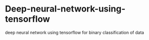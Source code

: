 # Deep-neural-network-using-tensorflow
deep neural network using tensorflow for binary classification of data
